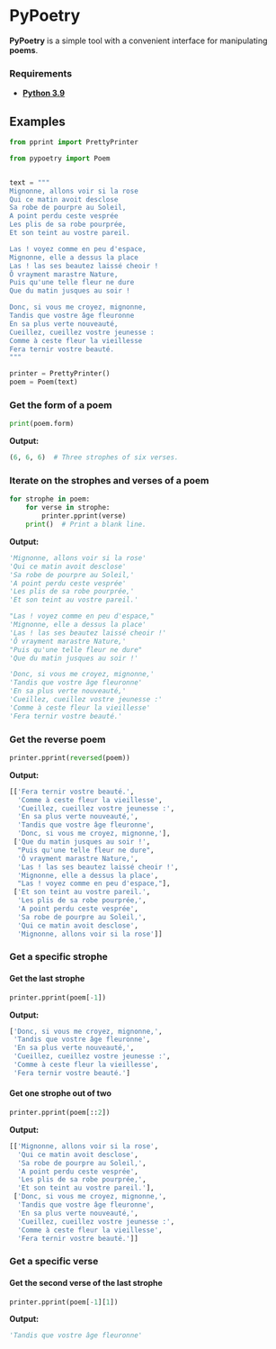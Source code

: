 
# PyPoetry

**PyPoetry** is a simple tool with a convenient interface for manipulating **poems**.

### Requirements
- [**Python 3.9**](https://www.python.org/downloads/)

## Examples

```py
from pprint import PrettyPrinter

from pypoetry import Poem


text = """
Mignonne, allons voir si la rose
Qui ce matin avoit desclose
Sa robe de pourpre au Soleil,
A point perdu ceste vesprée
Les plis de sa robe pourprée,
Et son teint au vostre pareil.

Las ! voyez comme en peu d'espace,
Mignonne, elle a dessus la place
Las ! las ses beautez laissé cheoir !
Ô vrayment marastre Nature,
Puis qu'une telle fleur ne dure
Que du matin jusques au soir !

Donc, si vous me croyez, mignonne,
Tandis que vostre âge fleuronne
En sa plus verte nouveauté,
Cueillez, cueillez vostre jeunesse :
Comme à ceste fleur la vieillesse
Fera ternir vostre beauté.
"""

printer = PrettyPrinter()
poem = Poem(text)
```

### Get the form of a poem

```py
print(poem.form)
```
**Output:**
```py
(6, 6, 6)  # Three strophes of six verses.
```

### Iterate on the strophes and verses of a poem

```py
for strophe in poem:
    for verse in strophe:
        printer.pprint(verse)
    print()  # Print a blank line.
```
**Output:**
```py
'Mignonne, allons voir si la rose'
'Qui ce matin avoit desclose'
'Sa robe de pourpre au Soleil,'
'A point perdu ceste vesprée'
'Les plis de sa robe pourprée,'
'Et son teint au vostre pareil.'

"Las ! voyez comme en peu d'espace,"
'Mignonne, elle a dessus la place'
'Las ! las ses beautez laissé cheoir !'
'Ô vrayment marastre Nature,'
"Puis qu'une telle fleur ne dure"
'Que du matin jusques au soir !'

'Donc, si vous me croyez, mignonne,'
'Tandis que vostre âge fleuronne'
'En sa plus verte nouveauté,'
'Cueillez, cueillez vostre jeunesse :'
'Comme à ceste fleur la vieillesse'
'Fera ternir vostre beauté.'

```

### Get the reverse poem

```py
printer.pprint(reversed(poem))
```
**Output:**
```py
[['Fera ternir vostre beauté.',
  'Comme à ceste fleur la vieillesse',
  'Cueillez, cueillez vostre jeunesse :',
  'En sa plus verte nouveauté,',
  'Tandis que vostre âge fleuronne',
  'Donc, si vous me croyez, mignonne,'],
 ['Que du matin jusques au soir !',
  "Puis qu'une telle fleur ne dure",
  'Ô vrayment marastre Nature,',
  'Las ! las ses beautez laissé cheoir !',
  'Mignonne, elle a dessus la place',
  "Las ! voyez comme en peu d'espace,"],
 ['Et son teint au vostre pareil.',
  'Les plis de sa robe pourprée,',
  'A point perdu ceste vesprée',
  'Sa robe de pourpre au Soleil,',
  'Qui ce matin avoit desclose',
  'Mignonne, allons voir si la rose']]
```

### Get a specific strophe

#### Get the last strophe

```py
printer.pprint(poem[-1])
```
**Output:**
```py
['Donc, si vous me croyez, mignonne,',
 'Tandis que vostre âge fleuronne',
 'En sa plus verte nouveauté,',
 'Cueillez, cueillez vostre jeunesse :',
 'Comme à ceste fleur la vieillesse',
 'Fera ternir vostre beauté.']
```

#### Get one strophe out of two
```py
printer.pprint(poem[::2])
```
**Output:**
```py
[['Mignonne, allons voir si la rose',
  'Qui ce matin avoit desclose',
  'Sa robe de pourpre au Soleil,',
  'A point perdu ceste vesprée',
  'Les plis de sa robe pourprée,',
  'Et son teint au vostre pareil.'],
 ['Donc, si vous me croyez, mignonne,',
  'Tandis que vostre âge fleuronne',
  'En sa plus verte nouveauté,',
  'Cueillez, cueillez vostre jeunesse :',
  'Comme à ceste fleur la vieillesse',
  'Fera ternir vostre beauté.']]
```

### Get a specific verse

#### Get the second verse of the last strophe

```py
printer.pprint(poem[-1][1])
```
**Output:**
```py
'Tandis que vostre âge fleuronne'
```
